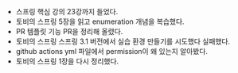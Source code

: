 - 스프링 핵심 강의 23강까지 들었다.
- 토비의 스프링 5장을 읽고 enumeration 개념을 복습했다.
- PR 템플릿 기능 PR을 정리해 올렸다.
- 토비의 스프링 스프링 3.1 버전에서 실습 환경 만들기를 시도했다 실패했다.
- github actions yml 파일에서 permission이 왜 있는지 알아봤다.
- 토비의 스프링 1장을 다시 정리했다.
